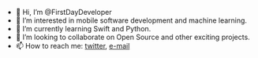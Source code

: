 - 👋 Hi, I’m @FirstDayDeveloper
- 👀 I’m interested in mobile software development and machine learning.
- 🌱 I’m currently learning Swift and Python.
- 💞️ I’m looking to collaborate on Open Source and other exciting projects.
- 📫 How to reach me: [twitter](www.twitter.com/code_panda07), [e-mail](kenyangena07@gmail.com)

<!---
FirstDayDeveloper/FirstDayDeveloper is a ✨ special ✨ repository because its `README.md` (this file) appears on your GitHub profile.
You can click the Preview link to take a look at your changes.
--->
